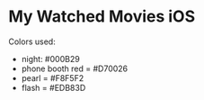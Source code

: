 #  My Watched Movies iOS

Colors used:

- night: #000B29
- phone booth red = #D70026
- pearl = #F8F5F2
- flash = #EDB83D
